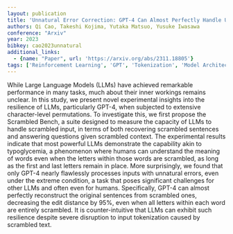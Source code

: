 ```yaml
---
layout: publication
title: 'Unnatural Error Correction: GPT-4 Can Almost Perfectly Handle Unnatural Scrambled Text'
authors: Qi Cao, Takeshi Kojima, Yutaka Matsuo, Yusuke Iwasawa
conference: "Arxiv"
year: 2023
bibkey: cao2023unnatural
additional_links:
  - {name: "Paper", url: 'https://arxiv.org/abs/2311.18805'}
tags: ['Reinforcement Learning', 'GPT', 'Tokenization', 'Model Architecture']
---
```

While Large Language Models (LLMs) have achieved remarkable performance in
many tasks, much about their inner workings remains unclear. In this study, we
present novel experimental insights into the resilience of LLMs, particularly
GPT-4, when subjected to extensive character-level permutations. To investigate
this, we first propose the Scrambled Bench, a suite designed to measure the
capacity of LLMs to handle scrambled input, in terms of both recovering
scrambled sentences and answering questions given scrambled context. The
experimental results indicate that most powerful LLMs demonstrate the
capability akin to typoglycemia, a phenomenon where humans can understand the
meaning of words even when the letters within those words are scrambled, as
long as the first and last letters remain in place. More surprisingly, we found
that only GPT-4 nearly flawlessly processes inputs with unnatural errors, even
under the extreme condition, a task that poses significant challenges for other
LLMs and often even for humans. Specifically, GPT-4 can almost perfectly
reconstruct the original sentences from scrambled ones, decreasing the edit
distance by 95%, even when all letters within each word are entirely scrambled.
It is counter-intuitive that LLMs can exhibit such resilience despite severe
disruption to input tokenization caused by scrambled text.
